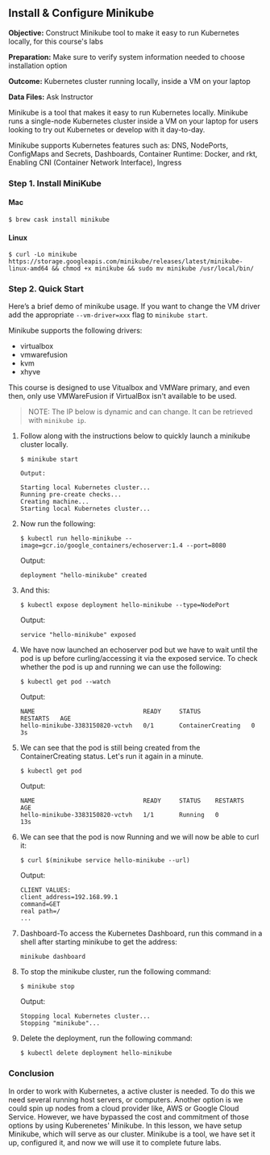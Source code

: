 ## Install & Configure Minikube

**Objective:** Construct Minikube tool to make it easy to run Kubernetes locally, for this course's labs

**Preparation:** Make sure to verify system information needed to choose installation option

**Outcome:** Kubernetes cluster running locally, inside a VM on your laptop

**Data Files:** Ask Instructor

Minikube is a tool that makes it easy to run Kubernetes locally. Minikube runs a single-node Kubernetes cluster inside a VM on your laptop for users looking to try out Kubernetes or develop with it day-to-day.

Minikube supports Kubernetes features such as:
DNS, NodePorts, ConfigMaps and Secrets, Dashboards, Container Runtime: Docker, and rkt, Enabling CNI (Container Network Interface), Ingress

### Step 1. Install MiniKube

#### Mac

	$ brew cask install minikube

#### Linux

	$ curl -Lo minikube https://storage.googleapis.com/minikube/releases/latest/minikube-linux-amd64 && chmod +x minikube && sudo mv minikube /usr/local/bin/

### Step 2. Quick Start

Here’s a brief demo of minikube usage. If you want to change the VM driver add the appropriate ```--vm-driver=xxx``` flag to ```minikube start```. 

Minikube supports the following drivers:
- virtualbox
- vmwarefusion
- kvm 
- xhyve 

This course is designed to use Vitualbox and VMWare primary, and even then, only use VMWareFusion if VirtualBox isn't available to be used.

> NOTE: The IP below is dynamic and can change. It can be retrieved with ```minikube ip```.

1. Follow along with the instructions below to quickly launch a minikube cluster locally.

	```
	$ minikube start
	
	Output:
	
	Starting local Kubernetes cluster...
	Running pre-create checks...
	Creating machine...
	Starting local Kubernetes cluster...
	```
2. Now run the following:

	```
	$ kubectl run hello-minikube --image=gcr.io/google_containers/echoserver:1.4 --port=8080
	```

	Output:

	```
	deployment "hello-minikube" created
	```

3. And this:

	```
	$ kubectl expose deployment hello-minikube --type=NodePort
	```
	
	Output:
	
	```
	service "hello-minikube" exposed
	```

4. We have now launched an echoserver pod but we have to wait until the pod is up before curling/accessing it via the exposed service. To check whether the pod is up and running we can use the following:

	```
	$ kubectl get pod --watch
	```

	Output:

	```
	NAME                              READY     STATUS              RESTARTS   AGE
	hello-minikube-3383150820-vctvh   0/1       ContainerCreating   0          3s
	```

5. We can see that the pod is still being created from the ContainerCreating status. Let's run it again in a minute.

	```
	$ kubectl get pod
	```

	Output:

	```
	NAME                              READY     STATUS    RESTARTS   AGE
	hello-minikube-3383150820-vctvh   1/1       Running   0          13s
	```

6. We can see that the pod is now Running and we will now be able to curl it:

	```
	$ curl $(minikube service hello-minikube --url)
	```
	
	Output:
	
	```
	CLIENT VALUES:
	client_address=192.168.99.1
	command=GET
	real path=/
	...
	```

7. Dashboard-To access the Kubernetes Dashboard, run this command in a shell after starting minikube to get the address:

	```
	minikube dashboard
	```

8. To stop the minikube cluster, run the following command:

	```
	$ minikube stop
	```

	Output:

	```
	Stopping local Kubernetes cluster...
	Stopping "minikube"...
	```

9. Delete the deployment, run the following command:

	```
	$ kubectl delete deployment hello-minikube
	```


<!-- THIS DOES NOT GO --
#### Step 3. [OPTIONAL] Reusing the Docker daemon
(Ask the instructor if this step will work for you.) When using a single VM of Kubernetes, it’s really handy to reuse the minikube’s built-in Docker daemon; as this means you don’t have to build a docker registry on your host machine and push the image into it - you can just build inside the same docker daemon as minikube which speeds up local experiments. Just make sure you tag your Docker image with something other than ‘latest’ and use that tag while you pull the image. Otherwise, if you do not specify version of your image, it will be assumed as :latest, with pull image policy of Always correspondingly, which may eventually result in ErrImagePull as you may not have any versions of your Docker image out there in the default docker registry (usually DockerHub) yet.

1. To be able to work with the docker daemon on your mac/linux host use the docker-env command in your shell:
```
$ eval $(minikube docker-env)
```
2. Now we are able to use docker on the command line on your host mac/linux machine talking to the docker daemon inside the minikube VM. We can affirm that by running the following:
```
$ docker ps
```
3. On Centos 7, docker may report the following error:
```
Could not read CA certificate "/etc/docker/ca.pem": open /etc/docker/ca.pem: no such file or directory
```
4. The fix is to update ```/etc/sysconfig/docker``` to ensure that minikube’s environment changes are respected:

```
< DOCKER_CERT_PATH=/etc/docker
> if [ -z "${DOCKER_CERT_PATH}" ]; then
>   DOCKER_CERT_PATH=/etc/docker
> fi

```
5. Remember to turn off the ```imagePullPolicy:Always```, as otherwise Kubernetes won’t use images you built locally.
-->


### Conclusion

In order to work with Kubernetes, a active cluster is needed. To do this we need several running host servers, or computers. Another option is we could spin up nodes from a cloud provider like, AWS or Google Cloud Service. However, we have bypassed the cost and commitment of those options by using Kuberenetes' Minikube. In this lesson, we have setup Minikube, which will serve as our cluster. Minikube is a tool, we have set it up, configured it, and now we will use it to complete future labs.
